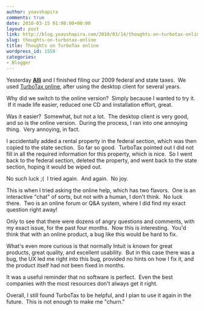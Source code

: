 ```yaml
---
author: yoavshapira
comments: true
date: 2010-03-15 01:08:00+00:00
layout: post
link: http://blog.yoavshapira.com/2010/03/14/thoughts-on-turbotax-online/
slug: thoughts-on-turbotax-online
title: Thoughts on TurboTax online
wordpress_id: 1558
categories:
- Blogger
---
```


Yesterday **[Alli](http://allisonshapira.com/)** and I finished filing our 2009 federal and state taxes.  We used [TurboTax online](http://www.turbotax.com/), after using the desktop client for several years.  
  
Why did we switch to the online version?  Simply because I wanted to try it.  If it made life easier, reduced one CD and installation effort, great.  
  
Was it easier?  Somewhat, but not a lot.  The desktop client is very good, and so is the online version.  During the process, I ran into one annoying thing.  Very annoying, in fact.   
  
I accidentally added a rental property in the federal section, which was then copied to the state section.  So far so good.  TurboTax pointed out I did not fill in all the required information for this property, which is nice.  So I went back to the federal section, deleted the property, and went back to the state section, hoping it would be wiped out.  
  
No such luck ;(  I tried again.  And again.  No joy.  
  
This is when I tried asking the online help, which has two flavors.  One is an interactive "chat" of sorts, but not with a human, I don't think.  No luck there.  Two is an online forum or Q&A system, where I did find my exact question right away!  
  
Only to see that there were dozens of angry questions and comments, with my exact issue, for the past four months.  Now this is interesting.  You'd think that with an online product, a bug like this would be hard to fix.  
  
What's even more curious is that normally Intuit is known for great products, great quality, and excellent usability.  But in this case there was a bug, the UX led me right into this bug, provided no hints on how I fix it, and the product itself had not been fixed in months.  
  
It was a useful reminder that no software is perfect.  Even the best companies with the most resources don't always get it right.  
  
Overall, I still found TurboTax to be helpful, and I plan to use it again in the future.  This is not enough to make me "churn."
